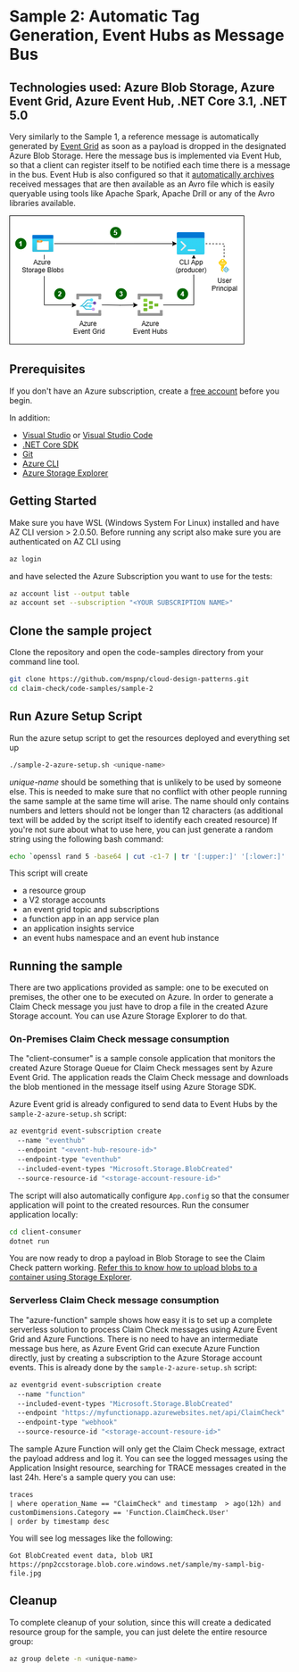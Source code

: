 # Sample 2: Automatic Tag Generation, Event Hubs as Message Bus

## Technologies used: Azure Blob Storage, Azure Event Grid, Azure Event Hub, .NET Core 3.1, .NET 5.0

Very similarly to the Sample 1, a reference message is automatically generated by [Event Grid](https://azure.microsoft.com/services/event-grid/) as soon as a payload is dropped in the designated Azure Blob Storage. Here the message bus is implemented via Event Hub, so that a client can register itself to be notified each time there is a message in the bus. Event Hub is also configured so that it [automatically archives](https://learn.microsoft.com/azure/event-hubs/event-hubs-capture-overview) received messages that are then available as an Avro file which is easily queryable using tools like Apache Spark, Apache Drill or any of the Avro libraries available.

![Message with Claim Check](images/sample-2-diagram.png)

## Prerequisites

If you don't have an Azure subscription, create a [free account](https://azure.microsoft.com/free/?ref=microsoft.com&utm_source=microsoft.com&utm_medium=docs&utm_campaign=visualstudio) before you begin.

In addition:

* [Visual Studio](https://visualstudio.microsoft.com/downloads/) or [Visual Studio Code](https://code.visualstudio.com/)
* [.NET Core SDK](https://dotnet.microsoft.com/download)
* [Git](https://www.git-scm.com/downloads)
* [Azure CLI](https://learn.microsoft.com/cli/azure/install-azure-cli)
* [Azure Storage Explorer](https://azure.microsoft.com/features/storage-explorer/)

## Getting Started

Make sure you have WSL (Windows System For Linux) installed and have AZ CLI version > 2.0.50. Before running any script also make sure you are authenticated on AZ CLI using

```bash
az login
```

and have selected the Azure Subscription you want to use for the tests:

```bash
az account list --output table
az account set --subscription "<YOUR SUBSCRIPTION NAME>"
```

## Clone the sample project

Clone the repository and open the code-samples directory from your command line tool.

```bash
git clone https://github.com/mspnp/cloud-design-patterns.git
cd claim-check/code-samples/sample-2
```

## Run Azure Setup Script

Run the azure setup script to get the resources deployed and everything set up

```bash
./sample-2-azure-setup.sh <unique-name>
```

_unique-name_ should be something that is unlikely to be used by someone else. This is needed to make sure that no conflict with other people running the same sample at the same time will arise. The name should only contains numbers and letters should not be longer than 12 characters (as additional text will be added by the script itself to identify each created resource) If you're not sure about what to use here, you can just generate a random string using the following bash command:

```bash
echo `openssl rand 5 -base64 | cut -c1-7 | tr '[:upper:]' '[:lower:]' | tr -cd '[[:alnum:]]._-'`
```

This script will create

* a resource group
* a V2 storage accounts
* an event grid topic and subscriptions
* a function app in an app service plan
* an application insights service
* an event hubs namespace and an event hub instance

## Running the sample

There are two applications provided as sample: one to be executed on premises, the other one to be executed on Azure. In order to generate a Claim Check message you just have to drop a file in the created Azure Storage account. You can use Azure Storage Explorer to do that. 

### On-Premises Claim Check message consumption

The "client-consumer" is a sample console application that monitors the created Azure Storage Queue for Claim Check messages sent by Azure Event Grid. The application reads the Claim Check message and downloads the blob mentioned in the message itself using Azure Storage SDK.

Azure Event grid is already configured to send data to Event Hubs by the `sample-2-azure-setup.sh` script:

```bash
az eventgrid event-subscription create
  --name "eventhub"
  --endpoint "<event-hub-resoure-id>"
  --endpoint-type "eventhub"
  --included-event-types "Microsoft.Storage.BlobCreated"
  --source-resource-id "<storage-account-resoure-id>"
```

The script will also automatically configure `App.config` so that the consumer application will point to the created resources. Run the consumer application locally:

```bash
cd client-consumer
dotnet run
```

You are now ready to drop a payload in Blob Storage to see the Claim Check pattern working. [Refer this to know how to upload blobs to a container using Storage Explorer](https://learn.microsoft.com/azure/storage/blobs/storage-quickstart-blobs-storage-explorer#upload-blobs-to-the-container).

### Serverless Claim Check message consumption

The "azure-function" sample shows how easy it is to set up a complete serverless solution to process Claim Check messages using Azure Event Grid and Azure Functions. There is no need to have an intermediate message bus here, as Azure Event Grid can execute Azure Function directly, just by creating a subscription to the Azure Storage account events. This is already done by the `sample-2-azure-setup.sh` script:

```bash
az eventgrid event-subscription create
  --name "function"
  --included-event-types "Microsoft.Storage.BlobCreated"
  --endpoint "https://myfunctionapp.azurewebsites.net/api/ClaimCheck"
  --endpoint-type "webhook"
  --source-resource-id "<storage-account-resoure-id>"
```

The sample Azure Function will only get the Claim Check message, extract the payload address and log it. You can see the logged messages using the Application Insight resource, searching for TRACE messages created in the last 24h. Here's a sample query you can use:

```
traces
| where operation_Name == "ClaimCheck" and timestamp  > ago(12h) and customDimensions.Category == 'Function.ClaimCheck.User'
| order by timestamp desc
```

You will see log messages like the following:

```output
Got BlobCreated event data, blob URI https://pnp2ccstorage.blob.core.windows.net/sample/my-sampl-big-file.jpg
```

## Cleanup

To complete cleanup of your solution, since this will create a dedicated resource group for the sample, you can just delete the entire resource group:

```bash
az group delete -n <unique-name>
```
